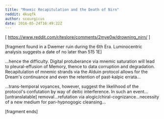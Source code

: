 ```yaml
---
title: "Mnemic Recapitulation and the Death of Nirn"
reddit: 4kuqfk
author: scourgicus
date: 2016-05-24T16:49:22Z
---
```


[ https://www.reddit.com/r/teslore/comments/2mye0w/drowning_nirn/ ]

[fragment found in a Dwemer ruin during the 6th Era.  Luminocentric analysis suggests a date of no later than 515 1E]

...hence the difficulty.  Digital protuberance via mnemic saturation will lead to pleural-effusion of Memory, thence to data corruption and degradation.  Recapitulation of mnemic strands via the Alduin protocol allows for the Dream's continuance and even the retention of past-kalpic errata...

...trans-temporal voyances, however, suggest the likelihood of the protocol's confutation by way of deitic interference.  In such an event...[untranslatable] removal...refutation via alogic/chiral-cognizance...necessity of a new medium for pan-hypnogogic cleansing...

[fragment ends]
